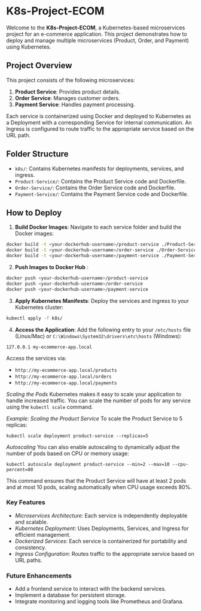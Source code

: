 # K8s-Project-ECOM

Welcome to the **K8s-Project-ECOM**, a Kubernetes-based microservices project for an e-commerce application. This project demonstrates how to deploy and manage multiple microservices (Product, Order, and Payment) using Kubernetes.

## Project Overview

This project consists of the following microservices:

1. **Product Service**: Provides product details.
2. **Order Service**: Manages customer orders.
3. **Payment Service**: Handles payment processing.

Each service is containerized using Docker and deployed to Kubernetes as a Deployment with a corresponding Service for internal communication. An Ingress is configured to route traffic to the appropriate service based on the URL path.

## Folder Structure

- `k8s/`: Contains Kubernetes manifests for deployments, services, and ingress.
- `Product-Service/`: Contains the Product Service code and Dockerfile.
- `Order-Service/`: Contains the Order Service code and Dockerfile.
- `Payment-Service/`: Contains the Payment Service code and Dockerfile.

## How to Deploy

1. **Build Docker Images**:
   Navigate to each service folder and build the Docker images:
```bash
docker build -t <your-dockerhub-username>/product-service ./Product-Service
docker build -t <your-dockerhub-username>/order-service ./Order-Service
docker build -t <your-dockerhub-username>/payment-service ./Payment-Service
```

2. **Push Images to Docker Hub** :

```bash 
docker push <your-dockerhub-username>/product-service
docker push <your-dockerhub-username>/order-service
docker push <your-dockerhub-username>/payment-service
```
3. **Apply Kubernetes Manifests**: Deploy the services and ingress to your Kubernetes cluster:

```bash
kubectl apply -f k8s/
```
4. **Access the Application**: Add the following entry to your `/etc/hosts` file (Linux/Mac) or `C:\Windows\System32\drivers\etc\hosts` (Windows):

```
127.0.0.1 my-ecommerce-app.local
```

Access the services via:

- `http://my-ecommerce-app.local/products`
- `http://my-ecommerce-app.local/orders`
- `http://my-ecommerce-app.local/payments`


*Scaling the Pods*
Kubernetes makes it easy to scale your application to handle increased traffic. You can scale the number of pods for any service using the `kubectl scale` command.

*Example: Scaling the Product Service*
To scale the Product Service to 5 replicas:

```kubectl scale deployment product-service --replicas=5```

*Autoscaling*
You can also enable autoscaling to dynamically adjust the number of pods based on CPU or memory usage:

```kubectl autoscale deployment product-service --min=2 --max=10 --cpu-percent=80```

This command ensures that the Product Service will have at least 2 pods and at most 10 pods, scaling automatically when CPU usage exceeds 80%.

### Key Features
- *Microservices Architecture*: Each service is independently deployable and scalable.
- *Kubernetes Deployment*: Uses Deployments, Services, and Ingress for efficient management.
- *Dockerized Services*: Each service is containerized for portability and consistency.
- *Ingress Configuration*: Routes traffic to the appropriate service based on URL paths.

### Future Enhancements
- Add a frontend service to interact with the backend services.
- Implement a database for persistent storage.
- Integrate monitoring and logging tools like Prometheus and Grafana.